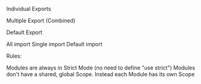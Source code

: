 Individual Exports

Multiple Export (Combined)

Default Export



All import
Single import
Default import


Rules:

Modules are always in Strict Mode (no need to define "use strict")
Modules don't have a shared, global Scope. Instead each Module has its own Scope

